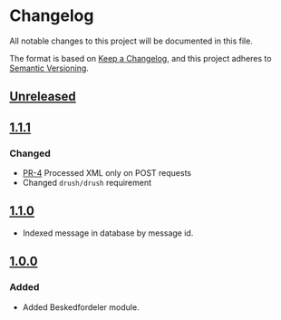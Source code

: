 <!-- markdownlint-disable MD024 -->
# Changelog

All notable changes to this project will be documented in this file.

The format is based on [Keep a Changelog](https://keepachangelog.com/en/1.0.0/),
and this project adheres to [Semantic
Versioning](https://semver.org/spec/v2.0.0.html).

## [Unreleased]

## [1.1.1]

### Changed

- [PR-4](https://github.com/itk-dev/beskedfordeler-drupal/pull/4)
  Processed XML only on POST requests
- Changed `drush/drush` requirement

## [1.1.0]

- Indexed message in database by message id.

## [1.0.0]

### Added

- Added Beskedfordeler module.

[Unreleased]: https://github.com/itk-dev/beskedfordeler-drupal/compare/1.1.1...HEAD
[1.1.1]: https://github.com/itk-dev/beskedfordeler-drupal/compare/1.1.0...1.1.1
[1.1.0]: https://github.com/itk-dev/beskedfordeler-drupal/compare/1.0.0...1.1.0
[1.0.0]: https://github.com/itk-dev/beskedfordeler-drupal/releases/tag/1.0.0

